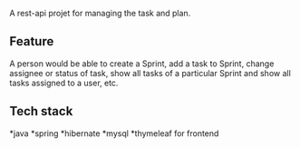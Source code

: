 
A rest-api projet for managing the task and plan.

## Feature
A person would be able to create a Sprint, add a task to Sprint, change assignee or
status of task, show all tasks of a particular Sprint and show all tasks assigned to a user,
etc.

## Tech stack 
*java
*spring
*hibernate
*mysql
*thymeleaf for frontend





